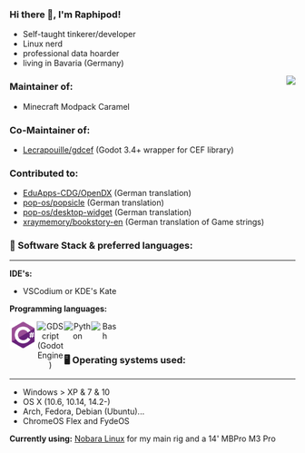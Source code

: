 ### Hi there 👋, I'm Raphipod!

+ Self-taught tinkerer/developer
+ Linux nerd
+ professional data hoarder
+ living in Bavaria (Germany)

<img align="right" src="https://media.tenor.com/images/ccb959edb41a02737755b2209ef7d97a/tenor.gif"/>

<!---

Doesn't work anymore. Pls fix...


<a href="https://github.com/raphipod">
  <img align="center" src="https://github-readme-stats.vercel.app/api?username=raphipod&count_private=true&show_icons=true&theme=onedark&hide_border=true&bg_color=000000&text_color=ffffff&title_color=595E5D" />
</a>
<a href="https://github.com/raphipod">
  <img align="center" src="https://github-readme-stats.vercel.app/api/top-langs/?username=raphipod&layout=compact&langs_count=8&theme=onedark&hide_border=true&bg_color=000000&text_color=ffffff&title_color=595E5D" />
</a>
-->

### Maintainer of:
- Minecraft Modpack Caramel

### Co-Maintainer of:
- [Lecrapouille/gdcef](https://github.com/Lecrapouille/gdcef) (Godot 3.4+ wrapper for CEF library)

### Contributed to:
- [EduApps-CDG/OpenDX](https://github.com/EduApps-CDG/OpenDX) (German translation)
- [pop-os/popsicle](https://github.com/pop-os/popsicle) (German translation)
- [pop-os/desktop-widget](https://github.com/pop-os/desktop-widget) (German translation)
- [xraymemory/bookstory-en](https://github.com/xraymemory/bookstory-en) (German translation of Game strings)

### 🧰  Software Stack & preferred languages:
_________________________________________
**IDE's:**

- VSCodium or KDE's Kate

**Programming languages:**

<p align="center">
  <img src="https://raw.githubusercontent.com/devicons/devicon/master/icons/csharp/csharp-original.svg" width="48" title="C#" align="left">
  <img src="https://upload.wikimedia.org/wikipedia/commons/thumb/6/6a/Godot_icon.svg/1200px-Godot_icon.svg.png" width="48" title="GDScript (Godot Engine)" align="left">
  <img src="https://cdn3.iconfinder.com/data/icons/logos-and-brands-adobe/512/267_Python-512.png" width="48" title="Python" align="left">
  <img src="https://bashlogo.com/img/symbol/png/monochrome_light.png" width="48" title="Bash" align="left">
  <br><br>
</p> 

### 🖥️ Operating systems used:
_________________________________________
- Windows > XP & 7 & 10
- OS X (10.6, 10.14, 14.2-)
- Arch, Fedora, Debian (Ubuntu)...
- ChromeOS Flex and FydeOS

**Currently using:** [Nobara Linux](https://www.nobaraproject.org) for my main rig and a 14' MBPro M3 Pro
